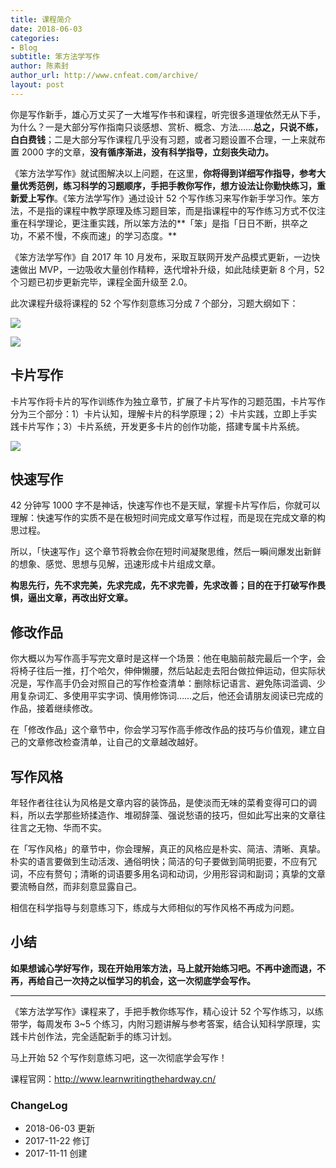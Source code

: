 ```yaml
---
title: 课程简介
date: 2018-06-03
categories:
- Blog　
subtitle: 笨方法学写作
author: 陈素封
author_url: http://www.cnfeat.com/archive/
layout: post
---
```


你是写作新手，雄心万丈买了一大堆写作书和课程，听完很多道理依然无从下手，为什么？一是大部分写作指南只谈感想、赏析、概念、方法……**总之，只说不练，白白费钱**；二是大部分写作课程几乎没有习题，或者习题设置不合理，一上来就布置 2000 字的文章，**没有循序渐进，没有科学指导，立刻丧失动力。**

《笨方法学写作》就试图解决以上问题，在这里，**你将得到详细写作指导，参考大量优秀范例，练习科学的习题顺序，手把手教你写作，想方设法让你勤快练习，重新爱上写作**。《笨方法学写作》通过设计 52 个写作练习来写作新手学习作。笨方法，不是指的课程中教学原理及练习题目笨，而是指课程中的写作练习方式不仅注重在科学理论，更注重实践，所以笨方法的**「笨」是指「日日不断，拱卒之功，不紧不慢，不疾而速」的学习态度。**

《笨方法学写作》自 2017 年 10 月发布，采取互联网开发产品模式更新，一边快速做出 MVP，一边吸收大量创作精粹，迭代增补升级，如此陆续更新 8 个月，52 个习题已初步更新完毕，课程全面升级至 2.0。

此次课程升级将课程的 52 个写作刻意练习分成 7 个部分，习题大纲如下：


![](https://wx2.sinaimg.cn/mw690/617ccc0cgy1frnq4k29gvj20p018gtcs.jpg)


![](https://wx4.sinaimg.cn/mw690/617ccc0cgy1fry3rzjmsej20sg0lcjwh.jpg)


## 卡片写作

卡片写作将卡片的写作训练作为独立章节，扩展了卡片写作的习题范围，卡片写作分为三个部分：1）卡片认知，理解卡片的科学原理；2）卡片实践，立即上手实践卡片写作；3）卡片系统，开发更多卡片的创作功能，搭建专属卡片系统。

![](https://wx2.sinaimg.cn/mw690/617ccc0cgy1frx7p14xoaj20v41207ds.jpg)


## 快速写作

42 分钟写 1000 字不是神话，快速写作也不是天赋，掌握卡片写作后，你就可以理解：快速写作的实质不是在极短时间完成文章写作过程，而是现在完成文章的构思过程。

所以，「快速写作」这个章节将教会你在短时间凝聚思维，然后一瞬间爆发出新鲜的想象、感觉、思想与见解，迅速形成卡片组成文章。

**构思先行，先不求完美，先求完成，先不求完善，先求改善；目的在于打破写作畏惧，逼出文章，再改出好文章。**

## 修改作品

你大概以为写作高手写完文章时是这样一个场景：他在电脑前敲完最后一个字，会将椅子往后一推，打个哈欠，伸伸懒腰，然后站起走去阳台做拉伸运动，但实际状况是，写作高手仍会对照自己的写作检查清单：删除标记语言、避免陈词滥调、少用复杂词汇、多使用平实字词、慎用修饰词……之后，他还会请朋友阅读已完成的作品，接着继续修改。

在「修改作品」这个章节中，你会学习写作高手修改作品的技巧与价值观，建立自己的文章修改检查清单，让自己的文章越改越好。

## 写作风格

年轻作者往往认为风格是文章内容的装饰品，是使淡而无味的菜肴变得可口的调料，所以去学那些矫揉造作、堆砌辞藻、强说愁语的技巧，但如此写出来的文章往往言之无物、华而不实。

在「写作风格」的章节中，你会理解，真正的风格应是朴实、简洁、清晰、真挚。朴实的语言要做到生动活泼、通俗明快；简洁的句子要做到简明扼要，不应有冗词，不应有赘句；清晰的词语要多用名词和动词，少用形容词和副词；真挚的文章要流畅自然，而非刻意显露自己。

相信在科学指导与刻意练习下，练成与大师相似的写作风格不再成为问题。

## 小结

**如果想诚心学好写作，现在开始用笨方法，马上就开始练习吧。不再中途而退，不再，再给自己一次持之以恒学习的机会，这一次彻底学会写作。**


 ----

《笨方法学写作》课程来了，手把手教你练写作，精心设计 52 个写作练习，以练带学，每周发布 3~5 个练习，内附习题讲解与参考答案，结合认知科学原理，实践卡片创作法，完全适配新手的练习计划。

马上开始 52 个写作刻意练习吧，这一次彻底学会写作！


课程官网：http://www.learnwritingthehardway.cn/


### ChangeLog

- 2018-06-03 更新
- 2017-11-22 修订
- 2017-11-11 创建 

